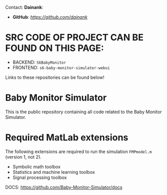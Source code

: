 Contact: **Dainank**:
- **GitHub**: _https://github.com/dainank_

# SRC CODE OF PROJECT CAN BE FOUND ON THIS PAGE:
- BACKEND: `S6BabyMonitor`
- FRONTEND: `s6-baby-monitor-simulator-webui`

Links to these repositories can be found below!

# Baby Monitor Simulator
This is the public repository containing all code related to the Baby Monitor Simulator.

# Required MatLab extensions
The following extensions are required to run the simulation `FMPmodel.m` (version 1, not 2).

* Symbolic math toolbox
* Statistics and machine learning toolbox
* Signal processing toolbox

DOCS: https://github.com/Baby-Monitor-Simulator/docs
